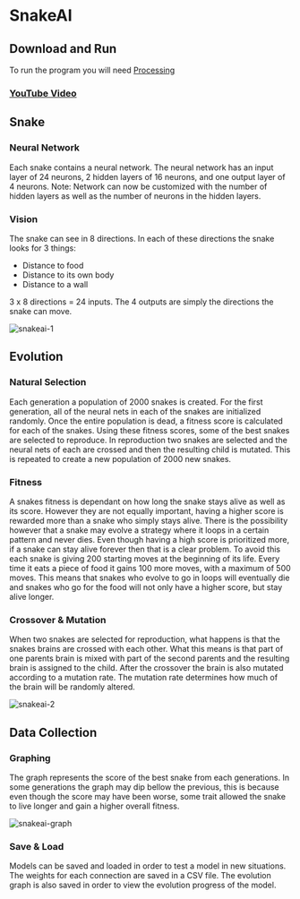 # SnakeAI

## Download and Run
To run the program you will need [Processing](https://processing.org/)

### [YouTube Video](https://www.youtube.com/watch?v=zIkBYwdkuTk&t)

## Snake
### Neural Network
Each snake contains a neural network. The neural network has an input layer of 24 neurons, 2 hidden layers of 16 neurons, and one output layer of 4 neurons. 
Note: Network can now be customized with the number of hidden layers as well as the number of neurons in the hidden layers.
### Vision
The snake can see in 8 directions. In each of these directions the snake looks for 3 things:
+ Distance to food
+ Distance to its own body
+ Distance to a wall

3 x 8 directions = 24 inputs. The 4 outputs are simply the directions the snake can move.

![snakeai-1](https://user-images.githubusercontent.com/36581610/50039309-52291400-fffe-11e8-8b57-2344ba92ddc3.gif)

## Evolution
### Natural Selection
Each generation a population of 2000 snakes is created. For the first generation, all of the neural nets in each of the snakes are initialized randomly. Once the entire population is dead, a fitness score is calculated for each of the snakes. Using these fitness scores, some of the best snakes are selected to reproduce. In reproduction two snakes are selected and the neural nets of each are crossed and then the resulting child is mutated. This is repeated to create a new population of 2000 new snakes.

### Fitness
A snakes fitness is dependant on how long the snake stays alive as well as its score. However they are not equally important, having a higher score is rewarded more than a snake who simply stays alive. There is the possibility however that a snake may evolve a strategy where it loops in a certain pattern and never dies. Even though having a high score is prioritized more, if a snake can stay alive forever then that is a clear problem. To avoid this each snake is giving 200 starting moves at the beginning of its life. Every time it eats a piece of food it gains 100 more moves, with a maximum of 500 moves. This means that snakes who evolve to go in loops will eventually die and snakes who go for the food will not only have a higher score, but stay alive longer.

### Crossover & Mutation
When two snakes are selected for reproduction, what happens is that the snakes brains are crossed with each other. What this means is that part of one parents brain is mixed with part of the second parents and the resulting brain is assigned to the child. After the crossover the brain is also mutated according to a mutation rate. The mutation rate determines how much of the brain will be randomly altered.


![snakeai-2](https://user-images.githubusercontent.com/36581610/50039092-299f1b00-fffa-11e8-8e34-c67c1000fdf9.gif)

## Data Collection
### Graphing
The graph represents the score of the best snake from each generations. In some generations the graph may dip bellow the previous, this is because even though the score may have been worse, some trait allowed the snake to live longer and gain a higher overall fitness.

![snakeai-graph](https://user-images.githubusercontent.com/36581610/50039099-48051680-fffa-11e8-875f-2cb5b0e26f70.PNG)

### Save & Load
Models can be saved and loaded in order to test a model in new situations. The weights for each connection are saved in a CSV file. The evolution graph is also saved in order to view the evolution progress of the model.
